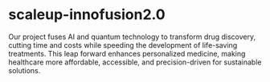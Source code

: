 # scaleup-innofusion2.0
Our project fuses AI and quantum technology to transform drug discovery, cutting time and costs while speeding the development of life-saving treatments. This leap forward enhances personalized medicine, making healthcare more affordable, accessible, and precision-driven for sustainable solutions.
